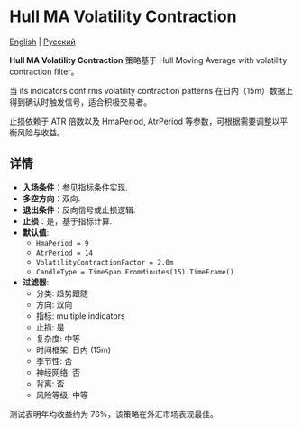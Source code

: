 # Hull MA Volatility Contraction
[English](README.md) | [Русский](README_ru.md)

**Hull MA Volatility Contraction** 策略基于 Hull Moving Average with volatility contraction filter。

当 its indicators confirms volatility contraction patterns 在日内（15m）数据上得到确认时触发信号，适合积极交易者。

止损依赖于 ATR 倍数以及 HmaPeriod, AtrPeriod 等参数，可根据需要调整以平衡风险与收益。

## 详情
- **入场条件**：参见指标条件实现.
- **多空方向**：双向.
- **退出条件**：反向信号或止损逻辑.
- **止损**：是，基于指标计算.
- **默认值**:
  - `HmaPeriod = 9`
  - `AtrPeriod = 14`
  - `VolatilityContractionFactor = 2.0m`
  - `CandleType = TimeSpan.FromMinutes(15).TimeFrame()`
- **过滤器**:
  - 分类: 趋势跟随
  - 方向: 双向
  - 指标: multiple indicators
  - 止损: 是
  - 复杂度: 中等
  - 时间框架: 日内 (15m)
  - 季节性: 否
  - 神经网络: 否
  - 背离: 否
  - 风险等级: 中等

测试表明年均收益约为 76%，该策略在外汇市场表现最佳。
